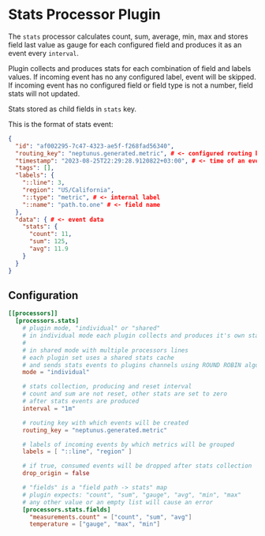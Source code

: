# Stats Processor Plugin

The `stats` processor calculates count, sum, average, min, max and stores field last value as gauge for each configured field and produces it as an event every `interval`.

Plugin collects and produces stats for each combination of field and labels values. If incoming event has no any configured label, event will be skipped. If incoming event has no configured field or field type is not a number, field stats will not updated.

Stats stored as child fields in `stats` key.

This is the format of stats event:
```json
{
  "id": "af002295-7c47-4323-ae5f-f268fad56340",
  "routing_key": "neptunus.generated.metric", # <- configured routing key
  "timestamp": "2023-08-25T22:29:28.9120822+03:00", # <- time of an event creation
  "tags": [],
  "labels": {
    "::line": 3,
    "region": "US/California",
    "::type": "metric", # <- internal label
    "::name": "path.to.one" # <- field name
  },
  "data": { # <- event data
    "stats": { 
      "count": 11,
      "sum": 125,
      "avg": 11.9
    }
  }
}
```

## Configuration
```toml
[[processors]]
  [processors.stats]
    # plugin mode, "individual" or "shared"
    # in individual mode each plugin collects and produces it's own stats
    # 
    # in shared mode with multiple processors lines
    # each plugin set uses a shared stats cache
    # and sends stats events to plugins channels using ROUND ROBIN algorithm
    mode = "individual"

    # stats collection, producing and reset interval
    # count and sum are not reset, other stats are set to zero
    # after stats events are produced
    interval = "1m"

    # routing key with which events will be created
    routing_key = "neptunus.generated.metric"

    # labels of incoming events by which metrics will be grouped
    labels = [ "::line", "region" ]

    # if true, consumed events will be dropped after stats collection
    drop_origin = false

    # "fields" is a "field path -> stats" map
    # plugin expects: "count", "sum", "gauge", "avg", "min", "max"
    # any other value or an empty list will cause an error
    [processors.stats.fields]
      "measurements.count" = ["count", "sum", "avg"]
      temperature = ["gauge", "max", "min"]
```
